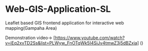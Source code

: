 # Web-GIS-Application-SL
Leaflet based GIS frontend application for interactive web mapping(Gampaha Area)

Demonstration video-> [https://www.youtube.com/watch?v=iEq2xvTD2Ss&list=PLWyw_FnOTqWk5I4SiJv4tmwZ3j5dBZxja] ()
